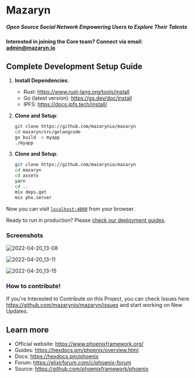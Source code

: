 # Mazaryn

##### Open Source Social Network Empowering Users to Explore Their Talents

#### Interested in joining the Core team? Connect via email: admin@mazaryn.io

## Complete Development Setup Guide

1. **Install Dependencies**:
   - Rust: https://www.rust-lang.org/tools/install
   - Go (latest version): https://go.dev/doc/install
   - IPFS: https://docs.ipfs.tech/install/
  
2. **Clone and Setup**:
   ```bash
   git clone https://github.com/mazarynio/mazaryn
   cd mazaryn/src/golangcode
   go build -o myapp
   ./myapp

3. **Clone and Setup**:
   ```bash
   git clone https://github.com/mazarynio/mazaryn
   cd mazaryn
   cd assets
   yarn
   cd ..
   mix deps.get
   mix phx.server

Now you can visit [`localhost:4000`](http://localhost:4000) from your browser.

Ready to run in production? Please [check our deployment guides](https://hexdocs.pm/phoenix/deployment.html).

### Screenshots 

![2022-04-20_13-08](https://user-images.githubusercontent.com/59366270/166201589-1b2b932d-5c54-4297-83ac-259b85885e50.png)

![2022-04-20_13-11](https://user-images.githubusercontent.com/59366270/166201622-2d4b236c-4be9-4f2d-bd99-7f4c8104ec9c.png)

![2022-04-20_13-15](https://user-images.githubusercontent.com/59366270/166201651-1b441cad-cf5f-462c-8ce1-8ac3aa2fd43d.png)

### How to contribute! 
If you're Interested to Contribute on this Project, you can check Issues here https://github.com/mazarynio/mazaryn/issues and start working on New Updates.


## Learn more

  * Official website: https://www.phoenixframework.org/
  * Guides: https://hexdocs.pm/phoenix/overview.html
  * Docs: https://hexdocs.pm/phoenix
  * Forum: https://elixirforum.com/c/phoenix-forum
  * Source: https://github.com/phoenixframework/phoenix
